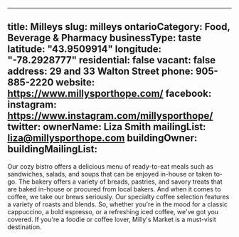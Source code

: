 
---
title: Milleys
slug: milleys
ontarioCategory: Food, Beverage & Pharmacy
businessType: taste
latitude: "43.9509914"
longitude: "-78.2928777"
residential: false
vacant: false
address: 29 and 33 Walton Street
phone: 905-885-2220
website: https://www.millysporthope.com/
facebook: 
instagram: https://www.instagram.com/millysporthope/
twitter: 
ownerName: Liza Smith
mailingList: liza@millysporthope.com
buildingOwner: 
buildingMailingList: 
---
Our cozy bistro offers a delicious menu of ready-to-eat meals such as sandwiches, salads, and soups that can be enjoyed in-house or taken to-go. The bakery offers a variety of breads, pastries, and savory treats that are baked in-house or procured from local bakers. And when it comes to coffee, we take our brews seriously. Our specialty coffee selection features a variety of roasts and blends. So, whether you're in the mood for a classic cappuccino, a bold espresso, or a refreshing iced coffee, we've got you covered.  If you're a foodie or coffee lover, Milly's Market is a must-visit destination.





